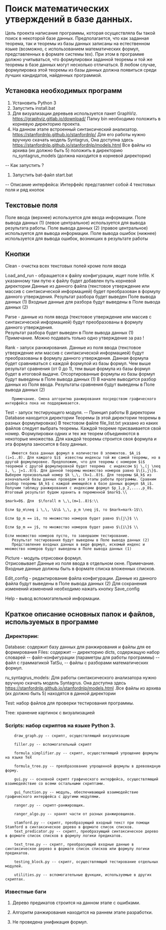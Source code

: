 # Поиск математических утверждений в базе данных.

Цель проекта написание программы, которая осуществляла бы такой поиск в некоторой базе данных. Предполагается, что как заданная теорема, так и теоремы из базы данных записаны на естественном языке (возможно, с использованием математических формул, представленных в формате системы tex). При этом в программе должно учитываться, что формулировки заданной теоремы и той же теоремы в базе данных могут несколько отличаться. В любом случае, формулировка этой теоремы из базы данных должна появиться среди лучших кандидатов, найденных программой.

## Установка необходимых программ
1. Установить Python 3
2. Запустить install.bat
3. Для визуализации деревьев используется пакет GraphViz. https://graphviz.gitlab.io/download/ 
   Папку bin необходимо положить в корневую директорию проекта.
4. На данном этапе встроенный синтаксический анализатор. https://stanfordnlp.github.io/stanfordnlp/ 
   Для его работы нужно вручную скачать модель Syntagrus, 
   Она доступна здесь https://stanfordnlp.github.io/stanfordnlp/models.html 
   Все файлы из архива (их должно быть 5) положить в директорию ru_syntagrus_models (должна находится в корневой директории)

-- Как запустить ?
1. Запустить bat-файл start.bat

-- Описание интерфейса:
   Интерфейс представляет собой 4 текстовых поля и ряд кнопок
   
## Текстовые поля 
Поле ввода (верхнее) используется для ввода информации.
Поле вывода данных (1) (левое центральное) используется для вывода результата работы.
Поле вывода данных (2) (правое центральное) используется для вывода информации.
Поле вывода ошибок (нижнее) используется для вывода ошибок, возникших в результате работы

## Кнопки 

Clean - очистка всех текстовых полей кроме поля ввода

Load_and_run - обращается к файлу конфигурации, ищет поле Infile. К указанному там путю к файлу будет добавлен путь корневой директории
			 Данные из данного файла (текстовое утверждение или массив с синтаксической информацией) будет преобразован в формулу данного утверждения.
			 Результат разбора будет выведен Поле вывода данных (1)
			 Входные данные для разбора будут выведены в Поле вывода данных (2)
			 
Parse - данные из поля ввода (текстовое утверждение или массив с синтаксической информацией) будут преобразованы в формулу данного утверждения.	 
		Результат разбора будет выведен в Поле вывода данных (1)	 
		Примечание. Можно подавать только одно утверждение за раз !

Rank - запуск ранжирования. 
	   Данные из поля ввода (текстовое утверждение или массив с синтаксической информацией) будут преобразованы 
	   в формулу данного утверждения. Данная формула будет сравниваться с каждой формулой из базы формул. 
	   Чем выше результат сравнения (от 0 до 1), тем выше формула из базы формул будет в итоговой выдаче.
	   Отсортированные формулы из базы формул будут выведены в Поле вывода данных (1)
	   В начале выводится разбор данных из Поля ввода.
	   Результаты сравнения будут выведены в Поле вывода данных (2)
	   
	   Примечание. Смена алгоритма ранжирования посредством графического интерфейса пока не поддерживается.

Test - запуск тестирующего модуля.
	   -- Принцип работы 
	   В директории Database находится директории Теоремы (в этой директории теоремы в разных формулировках)
		  В текстовом файле file_list.txt указано из каких файлов следует выбрать теоремы.
		  Каждой теореме присваивается свой номер. Формулировки одних и тех же теорем объединяются в некоторые множества.
		  Для каждой теоремы строится своя формула и эта формула заносится в базу данных.
		  
	   Имеется база данных формул в количестве 8 элементов. $A_i$ (i=1..8). Для каждого $i$  известны индексы той же самой теоремы, но в другой формулировке. Предположим, что для теоремы с номером $i$ теоремой с другой формулировкой будет теорема  с индексом $j \,(j \neq i, \, j=1..8)$. Для данной теоремы множество номеров равно $\{i,j\}$. Выберем произвольный номер $k \,\, (k=1..8)$. Для теоремы $A_k$ из изначальной базы данных проведем все этапы работы программы. Сравним разбор теоремы $A_k$ с каждой имеющейся в базе данных формул $A_i$. Получим таблицу ранжирования с индексами формул $p_1,p_2,....,p_8$. Итоговый результат будем хранить в переменной $mark$.\\

	$mark=0$. Для  $\forall m \,\,(m=1..8)$:\\

	Если $p_m\neq i \,\, \&\& \,\, p_m \neq j$, то $mark=mark-1$\\

	Если $p_m == i$, то множество номеров будет равно $\{j\}$ \\	

	Если $p_m == j$, то множество номеров будет равно $\{i\}$ \\

	Если множество номеров пусто, то завершаем тестирование.
	   Результат тестирования будут выведены в Поле вывода данных (2)
	   Представление входных данных в виде формул, искомый индекс и множество номеров будут выведены в Поле вывода данных (1)
	   
Picture - модуль отрисовки формул.   
	  Отрисовывает Данные из поля ввода в отдельном окне.
	  Примечание. Входные данные должны быть в формате списка вложенных списков.

Edit_config - редактирование файла конфигурации. Данные из данного файла будут выведены в Поле вывода данных (2)
	Для сохранения изменений изменений необходимо нажать кнопку Save_config
	
Help - вывод вспомогательной информации.
		  
## Краткое описание основных папок и файлов, используемых в программе 

### Директории:

Database: содержит базу данных для ранжирования и файлы для ее формирования
Files: содержит
		   -- директорию dicts, содержащую набор словарей
		   -- файл-конфигурации (параметры для работы программы)
		   -- файл с грамматикой TatSu, 
		   -- файлы с разборами математических формул.

ru_syntagrus_models: Для работы синтаксического анализатора нужно вручную скачать модель Syntagrus. Она доступна здесь https://stanfordnlp.github.io/stanfordnlp/models.html .Все файлы из архива (их должно быть 5) находятся в данной директории

Test: набор файлов для проверки тестирования программы.

Tree: хранение картинок с визуализацией
    
### Scripts: набор скриптов на языке Python 3.
		draw_graph.py -- скрипт, осуществляющий визуализацию
		
		filler.py -- вспомогательный скрипт
		
		formula_simplifier.py -- скрипт, осуществляющий упрощение формулы на языке TeX
		
		formula_tree.py -- преобразование упрощенной формулы в древовидную форму.
		
		gui.py -- основной скрипт графического интерфейса, осуществляющий взаимодействие со всеми остальными скриптами.
		
		gui_function.py -- модуль, обеспечивающий взаимодействие графического интерфейса с другими модулями.
		
		ranger.py -- скрипт-ранжировщик.
		
		ranger_algo.py -- хранят части от разных ранжировщиков.
		
		stamford.py -- скрипт, преобразующий входный текст при помощи Stamford в синтаксическое дерево в формате список списков.
		text_predicator.py -- скрипт, преобразующий синтаксическое дерево в формате список списков в формулу логики предикатов.
		
		text_tree.py -- скрипт, преобразующий входные данные в синтаксическое дерево в формате список списков или формулу логики предикатов.
		
		testing_block.py -- скрипт, осуществляющий тестирование отдельных модулей.
		
		utilities.py -- вспомогательные функции, используемые в других скриптах.

    
### Известные баги

1. Дерево предикатов строится на данном этапе с ошибками.

2. Алгоритм ранжирования находится на раннем этапе разработки.

3. Не проведена унификация формул.

